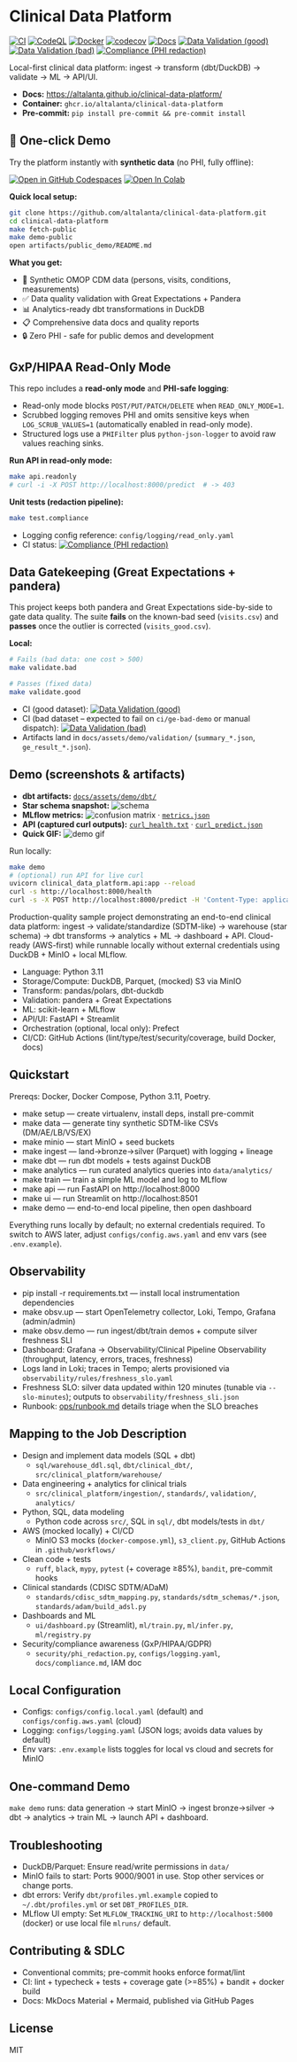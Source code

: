 # Clinical Data Platform

[![CI](https://github.com/altalanta/clinical-data-platform/actions/workflows/ci.yml/badge.svg)](https://github.com/altalanta/clinical-data-platform/actions/workflows/ci.yml)
[![CodeQL](https://github.com/altalanta/clinical-data-platform/actions/workflows/codeql.yml/badge.svg)](https://github.com/altalanta/clinical-data-platform/actions/workflows/codeql.yml)
[![Docker](https://github.com/altalanta/clinical-data-platform/actions/workflows/docker.yml/badge.svg)](https://github.com/altalanta/clinical-data-platform/actions/workflows/docker.yml)
[![codecov](https://codecov.io/gh/altalanta/clinical-data-platform/graph/badge.svg?token=)](https://codecov.io/gh/altalanta/clinical-data-platform)
[![Docs](https://img.shields.io/badge/docs-mkdocs--material-blue)](https://altalanta.github.io/clinical-data-platform/)
[![Data Validation (good)](https://github.com/altalanta/clinical-data-platform/actions/workflows/validation-good.yml/badge.svg)](https://github.com/altalanta/clinical-data-platform/actions/workflows/validation-good.yml)
[![Data Validation (bad)](https://github.com/altalanta/clinical-data-platform/actions/workflows/validation-bad.yml/badge.svg)](https://github.com/altalanta/clinical-data-platform/actions/workflows/validation-bad.yml)
[![Compliance (PHI redaction)](https://github.com/altalanta/clinical-data-platform/actions/workflows/compliance.yml/badge.svg)](https://github.com/altalanta/clinical-data-platform/actions/workflows/compliance.yml)

Local-first clinical data platform: ingest → transform (dbt/DuckDB) → validate → ML → API/UI.

- **Docs:** https://altalanta.github.io/clinical-data-platform/
- **Container:** `ghcr.io/altalanta/clinical-data-platform`
- **Pre-commit:** `pip install pre-commit && pre-commit install`

## 🚀 One-click Demo

Try the platform instantly with **synthetic data** (no PHI, fully offline):

[![Open in GitHub Codespaces](https://github.com/codespaces/badge.svg)](https://codespaces.new/altalanta/clinical-data-platform?quickstart=1)
[![Open In Colab](https://colab.research.google.com/assets/colab-badge.svg)](https://colab.research.google.com/github/altalanta/clinical-data-platform/blob/main/notebooks/public_demo_quickstart.ipynb)

**Quick local setup:**
```bash
git clone https://github.com/altalanta/clinical-data-platform.git
cd clinical-data-platform
make fetch-public
make demo-public
open artifacts/public_demo/README.md
```

**What you get:**
- 🎲 Synthetic OMOP CDM data (persons, visits, conditions, measurements)
- ✅ Data quality validation with Great Expectations + Pandera  
- 📊 Analytics-ready dbt transformations in DuckDB
- 📋 Comprehensive data docs and quality reports
- 🔒 Zero PHI - safe for public demos and development

## GxP/HIPAA Read-Only Mode

This repo includes a **read-only mode** and **PHI-safe logging**:

- Read-only mode blocks `POST/PUT/PATCH/DELETE` when `READ_ONLY_MODE=1`.
- Scrubbed logging removes PHI and omits sensitive keys when `LOG_SCRUB_VALUES=1` (automatically enabled in read-only mode).
- Structured logs use a `PHIFilter` plus `python-json-logger` to avoid raw values reaching sinks.

**Run API in read-only mode:**
```bash
make api.readonly
# curl -i -X POST http://localhost:8000/predict  # -> 403
```

**Unit tests (redaction pipeline):**
```bash
make test.compliance
```

- Logging config reference: `config/logging/read_only.yaml`
- CI status: [![Compliance (PHI redaction)](https://github.com/altalanta/clinical-data-platform/actions/workflows/compliance.yml/badge.svg)](https://github.com/altalanta/clinical-data-platform/actions/workflows/compliance.yml)

## Data Gatekeeping (Great Expectations + pandera)

This project keeps both pandera and Great Expectations side-by-side to gate data quality. The suite **fails** on the known-bad seed (`visits.csv`) and **passes** once the outlier is corrected (`visits_good.csv`).

**Local:**
```bash
# Fails (bad data: one cost > 500)
make validate.bad

# Passes (fixed data)
make validate.good
```

- CI (good dataset): [![Data Validation (good)](https://github.com/altalanta/clinical-data-platform/actions/workflows/validation-good.yml/badge.svg)](https://github.com/altalanta/clinical-data-platform/actions/workflows/validation-good.yml)
- CI (bad dataset – expected to fail on `ci/ge-bad-demo` or manual dispatch): [![Data Validation (bad)](https://github.com/altalanta/clinical-data-platform/actions/workflows/validation-bad.yml/badge.svg)](https://github.com/altalanta/clinical-data-platform/actions/workflows/validation-bad.yml)
- Artifacts land in `docs/assets/demo/validation/` (`summary_*.json`, `ge_result_*.json`).

## Demo (screenshots & artifacts)

- **dbt artifacts:** [`docs/assets/demo/dbt/`](docs/assets/demo/dbt/)
- **Star schema snapshot:** ![schema](docs/assets/demo/schema/star_schema.png)
- **MLflow metrics:** ![confusion matrix](docs/assets/demo/mlflow/confusion_matrix.png) · [`metrics.json`](docs/assets/demo/mlflow/metrics.json)
- **API (captured curl outputs):** [`curl_health.txt`](docs/assets/demo/api/curl_health.txt) · [`curl_predict.json`](docs/assets/demo/api/curl_predict.json)
- **Quick GIF:** ![demo gif](docs/assets/demo/demo.gif)

Run locally:
```bash
make demo
# (optional) run API for live curl
uvicorn clinical_data_platform.api:app --reload
curl -s http://localhost:8000/health
curl -s -X POST http://localhost:8000/predict -H 'Content-Type: application/json' -d '{"features":[5.1,3.5,1.4,0.2]}'
```

Production-quality sample project demonstrating an end-to-end clinical data platform: ingest → validate/standardize (SDTM-like) → warehouse (star schema) → dbt transforms → analytics + ML → dashboard + API. Cloud-ready (AWS-first) while runnable locally without external credentials using DuckDB + MinIO + local MLflow.

- Language: Python 3.11
- Storage/Compute: DuckDB, Parquet, (mocked) S3 via MinIO
- Transform: pandas/polars, dbt-duckdb
- Validation: pandera + Great Expectations
- ML: scikit-learn + MLflow
- API/UI: FastAPI + Streamlit
- Orchestration (optional, local only): Prefect
- CI/CD: GitHub Actions (lint/type/test/security/coverage, build Docker, docs)

## Quickstart

Prereqs: Docker, Docker Compose, Python 3.11, Poetry.

- make setup — create virtualenv, install deps, install pre-commit
- make data — generate tiny synthetic SDTM-like CSVs (DM/AE/LB/VS/EX)
- make minio — start MinIO + seed buckets
- make ingest — land→bronze→silver (Parquet) with logging + lineage
- make dbt — run dbt models + tests against DuckDB
- make analytics — run curated analytics queries into `data/analytics/`
- make train — train a simple ML model and log to MLflow
- make api — run FastAPI on http://localhost:8000
- make ui — run Streamlit on http://localhost:8501
- make demo — end-to-end local pipeline, then open dashboard

Everything runs locally by default; no external credentials required. To switch to AWS later, adjust `configs/config.aws.yaml` and env vars (see `.env.example`).

## Observability

- pip install -r requirements.txt — install local instrumentation dependencies
- make obsv.up — start OpenTelemetry collector, Loki, Tempo, Grafana (admin/admin)
- make obsv.demo — run ingest/dbt/train demos + compute silver freshness SLI
- Dashboard: Grafana → Observability/Clinical Pipeline Observability (throughput, latency, errors, traces, freshness)
- Logs land in Loki; traces in Tempo; alerts provisioned via `observability/rules/freshness_slo.yaml`
- Freshness SLO: silver data updated within 120 minutes (tunable via `--slo-minutes`); outputs to `observability/freshness_sli.json`
- Runbook: [ops/runbook.md](ops/runbook.md) details triage when the SLO breaches

## Mapping to the Job Description

- Design and implement data models (SQL + dbt)
  - `sql/warehouse_ddl.sql`, `dbt/clinical_dbt/`, `src/clinical_platform/warehouse/`
- Data engineering + analytics for clinical trials
  - `src/clinical_platform/ingestion/`, `standards/`, `validation/`, `analytics/`
- Python, SQL, data modeling
  - Python code across `src/`, SQL in `sql/`, dbt models/tests in `dbt/`
- AWS (mocked locally) + CI/CD
  - MinIO S3 mocks (`docker-compose.yml`), `s3_client.py`, GitHub Actions in `.github/workflows/`
- Clean code + tests
  - `ruff`, `black`, `mypy`, `pytest` (+ coverage ≥85%), `bandit`, pre-commit hooks
- Clinical standards (CDISC SDTM/ADaM)
  - `standards/cdisc_sdtm_mapping.py`, `standards/sdtm_schemas/*.json`, `standards/adam/build_adsl.py`
- Dashboards and ML
  - `ui/dashboard.py` (Streamlit), `ml/train.py`, `ml/infer.py`, `ml/registry.py`
- Security/compliance awareness (GxP/HIPAA/GDPR)
  - `security/phi_redaction.py`, `configs/logging.yaml`, `docs/compliance.md`, IAM doc

## Local Configuration

- Configs: `configs/config.local.yaml` (default) and `configs/config.aws.yaml` (cloud)
- Logging: `configs/logging.yaml` (JSON logs; avoids data values by default)
- Env vars: `.env.example` lists toggles for local vs cloud and secrets for MinIO

## One-command Demo

`make demo` runs: data generation → start MinIO → ingest bronze→silver → dbt → analytics → train ML → launch API + dashboard.

## Troubleshooting

- DuckDB/Parquet: Ensure read/write permissions in `data/`
- MinIO fails to start: Ports 9000/9001 in use. Stop other services or change ports.
- dbt errors: Verify `dbt/profiles.yml.example` copied to `~/.dbt/profiles.yml` or set `DBT_PROFILES_DIR`.
- MLflow UI empty: Set `MLFLOW_TRACKING_URI` to `http://localhost:5000` (docker) or use local file `mlruns/` default.

## Contributing & SDLC

- Conventional commits; pre-commit hooks enforce format/lint
- CI: lint + typecheck + tests + coverage gate (>=85%) + bandit + docker build
- Docs: MkDocs Material + Mermaid, published via GitHub Pages

## License

MIT
